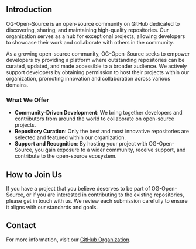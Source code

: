 ## Introduction

OG-Open-Source is an open-source community on GitHub dedicated to discovering, sharing, and maintaining high-quality repositories. Our organization serves as a hub for exceptional projects, allowing developers to showcase their work and collaborate with others in the community.

As a growing open-source community, OG-Open-Source seeks to empower developers by providing a platform where outstanding repositories can be curated, updated, and made accessible to a broader audience. We actively support developers by obtaining permission to host their projects within our organization, promoting innovation and collaboration across various domains.

### What We Offer

- **Community-Driven Development**: We bring together developers and contributors from around the world to collaborate on open-source projects.
- **Repository Curation**: Only the best and most innovative repositories are selected and featured within our organization.
- **Support and Recognition**: By hosting your project with OG-Open-Source, you gain exposure to a wider community, receive support, and contribute to the open-source ecosystem.

## How to Join Us

If you have a project that you believe deserves to be part of OG-Open-Source, or if you are interested in contributing to the existing repositories, please get in touch with us. We review each submission carefully to ensure it aligns with our standards and goals.

<!--
## Contributing

We welcome contributions from developers of all skill levels. Check out our [Contribution Guidelines](CONTRIBUTING.md) to learn how you can get involved.
-->

## Contact

For more information, visit our [GitHub Organization](https://github.com/OG-Open-Source).
